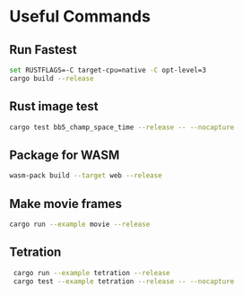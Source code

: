# Useful Commands

## Run Fastest

```bash
set RUSTFLAGS=-C target-cpu=native -C opt-level=3
cargo build --release
```

## Rust image test

```bash
cargo test bb5_champ_space_time --release -- --nocapture
```

## Package for WASM

```bash
wasm-pack build --target web --release
```

## Make movie frames

```bash
cargo run --example movie --release
```

## Tetration

```bash
 cargo run --example tetration --release
 cargo test --example tetration --release -- --nocapture
```
